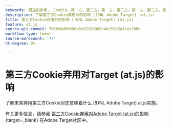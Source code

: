 ```yaml
---
keywords: 概述和参考， Cookie，第一方，第三方，第一方，第三方，第一方，第三方，第一方，第一方，第三方， at.js
description: 了解第三方Cookie弃用对的影响 [!DNL Adobe Target] (at.js)
title: 第三方Cookie弃用对的影响 [!DNL Adobe Target] (at.js)
feature: at.js
source-git-commit: 705b94d60690a6e32185908c4bc53d8a3cee70bb
workflow-type: tm+mt
source-wordcount: '77'
ht-degree: 0%

---
```


# 第三方Cookie弃用对Target (at.js)的影响

了解未来弃用第三方Cookie对您意味着什么 [!DNL Adobe Target] at.js实施。

有关更多信息，请参阅 [第三方Cookie弃用对Adobe Target (at.js)的影响](https://experienceleaguecommunities.adobe.com/t5/adobe-target-blogs/the-impact-of-third-party-cookie-deprecation-on-adobe-target-at/ba-p/661615?search=Third%20Party%20Cookie%20Deprecation){target=_blank} 在Adobe Target社区中。
